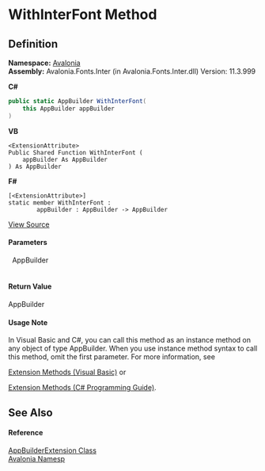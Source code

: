 # WithInterFont Method




## Definition
**Namespace:** <a href="N_Avalonia">Avalonia</a>  <br />**Assembly:** Avalonia.Fonts.Inter (in Avalonia.Fonts.Inter.dll) Version: 11.3.999

**C#**
``` C#
public static AppBuilder WithInterFont(
	this AppBuilder appBuilder
)
```
**VB**
``` VB
<ExtensionAttribute>
Public Shared Function WithInterFont ( 
	appBuilder As AppBuilder
) As AppBuilder
```
**F#**
``` F#
[<ExtensionAttribute>]
static member WithInterFont : 
        appBuilder : AppBuilder -> AppBuilder 
```



<a href="https://github.com/AvaloniaUI/Avalonia/tree/master/src/Avalonia.Fonts.Inter/AppBuilderExtension.cs#L8" title="View the source code">View Source</a>



#### Parameters
<dl><dt>  AppBuilder</dt><dd> </dd></dl>

#### Return Value
AppBuilder

#### Usage Note
In Visual Basic and C#, you can call this method as an instance method on any object of type AppBuilder. When you use instance method syntax to call this method, omit the first parameter. For more information, see <a href="https://docs.microsoft.com/dotnet/visual-basic/programming-guide/language-features/procedures/extension-methods" target="_blank" rel="noopener noreferrer">

Extension Methods (Visual Basic)</a> or <a href="https://docs.microsoft.com/dotnet/csharp/programming-guide/classes-and-structs/extension-methods" target="_blank" rel="noopener noreferrer">

Extension Methods (C# Programming Guide)</a>.

## See Also


#### Reference
<a href="T_Avalonia_AppBuilderExtension">AppBuilderExtension Class</a>  <br /><a href="N_Avalonia">Avalonia Namesp